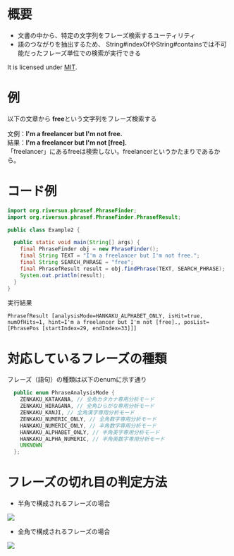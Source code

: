 # 概要
- 文書の中から、特定の文字列をフレーズ検索するユーティリティ  
- 語のつながりを抽出するため、 String#indexOfやString#containsでは不可能だったフレーズ単位での検索が実行できる  

It is licensed under [MIT](https://opensource.org/licenses/MIT).

# 例
以下の文章から **free**という文字列をフレーズ検索する

文例：**I'm a freelancer but I'm not free.**  
結果：**I'm a freelancer but I'm not [free].**  
「freelancer」にあるfreeは検索しない。freelancerというかたまりであるから。

# コード例

```java
import org.riversun.phrasef.PhraseFinder;
import org.riversun.phrasef.PhraseFinder.PhrasefResult;

public class Example2 {

  public static void main(String[] args) {
    final PhraseFinder obj = new PhraseFinder();
    final String TEXT = "I'm a freelancer but I'm not free.";
    final String SEARCH_PHRASE = "free";
    final PhrasefResult result = obj.findPhrase(TEXT, SEARCH_PHRASE);
    System.out.println(result);
  }
}
```


実行結果
```
PhrasefResult [analysisMode=HANKAKU_ALPHABET_ONLY, isHit=true, numOfHits=1, hint=I'm a freelancer but I'm not [free]., posList=[PhrasePos [startIndex=29, endIndex=33]]]

```

# 対応しているフレーズの種類
フレーズ（語句）の種類は以下のenumに示す通り

```java
  public enum PhraseAnalysisMode {
    ZENKAKU_KATAKANA, // 全角カタカナ専用分析モード
    ZENKAKU_HIRAGANA, // 全角ひらがな専用分析モード
    ZENKAKU_KANJI, // 全角漢字専用分析モード
    ZENKAKU_NUMERIC_ONLY, // 全角数字専用分析モード
    HANKAKU_NUMERIC_ONLY, // 半角数字専用分析モード
    HANKAKU_ALPHABET_ONLY, // 半角英字専用分析モード
    HANKAKU_ALPHA_NUMERIC, // 半角英数字専用分析モード
    UNKNOWN
  };
 ```

# フレーズの切れ目の判定方法

- 半角で構成されるフレーズの場合

<img src="https://riversun.github.io/img/phrasef/anamode00.png">

- 全角で構成されるフレーズの場合

<img src="https://riversun.github.io/img/phrasef/anamode01.png">
